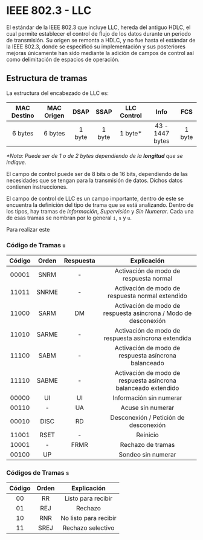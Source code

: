 # IEEE 802.3 - LLC

El estándar de la IEEE 802.3 que incluye LLC, hereda del antiguo HDLC, el cual permite establecer el control de flujo de los datos durante un periodo de transmisión. Su origen se remonta a HDLC, y no fue hasta el estándar de la IEEE 802.3, donde se especificó su implementación y sus posteriores mejoras únicamente han sido mediante la adición de campos de control así como delimitación de espacios de operación.

## Estructura de tramas

La estructura del encabezado de LLC es:

|MAC Destino|MAC Origen|DSAP|SSAP|LLC Control|Info|FCS|
|:---:|:---:|:---:|:---:|:---:|:---:|:---:|
|6 bytes|6 bytes|1 byte|1 byte|1 byte*| 43 - 1447 bytes|1 byte|

_*Nota: Puede ser de 1 o de 2 bytes dependiendo de la **longitud** que se indique._

El campo de control puede ser de 8 bits o de 16 bits, dependiendo de las necesidades que se tengan para la transmisión de datos. Dichos datos contienen instrucciones.

El campo de control de LLC es un campo importante, dentro de este se encuentra la definición del tipo de trama que se está analizando. Dentro de los tipos, hay tramas de *Información*, *Supervisión* y *Sin Numerar*. Cada una de esas tramas se nombran por lo general `i`, `s` y `u`.

Para realizar este 


### Código de Tramas `u`

|Código|Orden|Respuesta|Explicación|
|:---:|:---:|:---:|:---:|
|00001|SNRM|-|Activación de modo de respuesta normal
|11011|SNRME|-|Activación de modo de respuesta normal extendido
|11000|SARM|DM|Activación de modo de respuesta asíncrona / Modo de desconexión
|11010|SARME|-|Activación de modo de respuesta asíncrona extendida
|11100|SABM|-|Activación de modo de respuesta asíncrona balanceado
|11110|SABME|-|Activación de modo de respuesta asíncrona balanceado extendido
|00000|UI|UI|Información sin numerar
|00110|-|UA|Acuse sin numerar
|00010|DISC|RD|Desconexión  / Petición de desconexión
|11001|RSET|-|Reinicio
|10001|-|FRMR|Rechazo de tramas
|00100|UP||Sondeo sin numerar

### Códigos de Tramas `s`

|Código|Orden|Explicación|
|:---:|:---:|:---:|
|00|RR|Listo para recibir
|01|REJ|Rechazo
|10|RNR|No listo para recibir
|11|SREJ|Rechazo selectivo